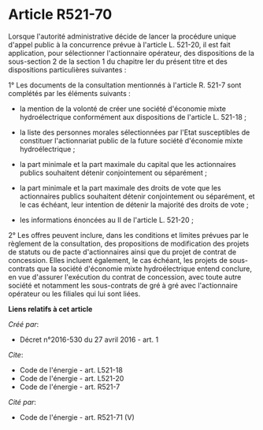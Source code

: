 # Article R521-70

Lorsque l'autorité administrative décide de lancer la procédure unique d'appel public à la concurrence prévue à l'article L.
521-20, il est fait application, pour sélectionner l'actionnaire opérateur, des dispositions de la sous-section 2 de la
section 1 du chapitre Ier du présent titre et des dispositions particulières suivantes : 

1° Les documents de la consultation mentionnés à l'article R. 521-7 sont complétés par les éléments suivants :

- la mention de la volonté de créer une société d'économie mixte hydroélectrique conformément aux dispositions de l'article
L. 521-18 ;

- la liste des personnes morales sélectionnées par l'Etat susceptibles de constituer l'actionnariat public de la future
société d'économie mixte hydroélectrique ;

- la part minimale et la part maximale du capital que les actionnaires publics souhaitent détenir conjointement ou
séparément ;

- la part minimale et la part maximale des droits de vote que les actionnaires publics souhaitent détenir conjointement ou
séparément, et le cas échéant, leur intention de détenir la majorité des droits de vote ;

- les informations énoncées au II de l'article L. 521-20 ; 

2° Les offres peuvent inclure, dans les conditions et limites prévues par le règlement de la consultation, des propositions
de modification des projets de statuts ou de pacte d'actionnaires ainsi que du projet de contrat de concession. Elles
incluent également, le cas échéant, les projets de sous-contrats que la société d'économie mixte hydroélectrique entend
conclure, en vue d'assurer l'exécution du contrat de concession, avec toute autre société et notamment les sous-contrats de
gré à gré avec l'actionnaire opérateur ou les filiales qui lui sont liées.

**Liens relatifs à cet article**

_Créé par_:

  - Décret n°2016-530 du 27 avril 2016 - art. 1

_Cite_:

  - Code de l'énergie - art. L521-18
  - Code de l'énergie - art. L521-20
  - Code de l'énergie - art. R521-7

_Cité par_:

  - Code de l'énergie - art. R521-71 (V)

